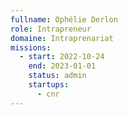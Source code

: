 ```yaml
---
fullname: Ophélie Derlon
role: Intrapreneur
domaine: Intraprenariat
missions:
  - start: 2022-10-24
    end: 2023-01-01
    status: admin
    startups:
      - cnr
---
```

